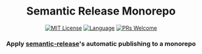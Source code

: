 <h1 align="center" dir="auto">Semantic Release Monorepo</h1>

<p align="center">
</p>

<p align="center">
<a href="/LICENSE"><img src="https://img.shields.io/github/license/bubkoo/semantic-release-monorepo?style=flat-square" alt="MIT License"></a>
<a href="https://www.typescriptlang.org"><img alt="Language" src="https://img.shields.io/badge/language-TypeScript-blue.svg?style=flat-square"></a>
<a href="https://github.com/bubkoo/semantic-release-monorepo/pulls"><img alt="PRs Welcome" src="https://img.shields.io/badge/PRs-Welcome-brightgreen.svg?style=flat-square"></a>
</p>

<h3 align="center" dir="auto">Apply <a href="https://github.com/semantic-release/semantic-release">semantic-release</a>'s automatic publishing to a monorepo</h3>
